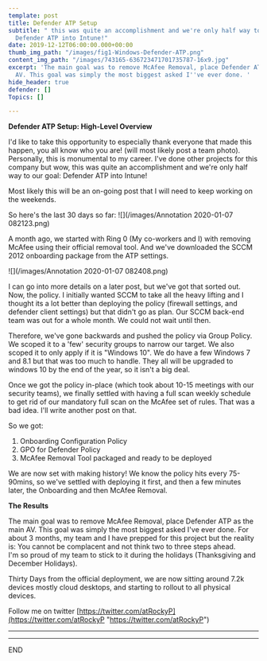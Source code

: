 ```yaml
---
template: post
title: Defender ATP Setup
subtitle: " this was quite an accomplishment and we're only half way to our goal:
  Defender ATP into Intune!"
date: 2019-12-12T06:00:00.000+00:00
thumb_img_path: "/images/fig1-Windows-Defender-ATP.png"
content_img_path: "/images/743165-636723471701735787-16x9.jpg"
excerpt: 'The main goal was to remove McAfee Removal, place Defender ATP as the main
  AV. This goal was simply the most biggest asked I''ve ever done. '
hide_header: true
defender: []
Topics: []

---
```

**Defender ATP Setup: High-Level Overview**

I'd like to take this opportunity to especially thank everyone that made this happen, you all know who you are! (will most likely post a team photo). Personally, this is monumental to my career. I've done other projects for this company but wow, this was quite an accomplishment and we're only half way to our goal: Defender ATP into Intune!

Most likely this will be an on-going post that I will need to keep working on the weekends.

So here's the last 30 days so far: ![](/images/Annotation 2020-01-07 082123.png)

A month ago, we started with Ring 0 (My co-workers and I) with removing McAfee using their official removal tool. And we've downloaded the SCCM 2012 onboarding package from the ATP settings. 

![](/images/Annotation 2020-01-07 082408.png)

I can go into more details on a later post, but we've got that sorted out. Now, the policy. I initially wanted SCCM to take all the heavy lifting and I thought its a lot better than deploying the policy (firewall settings, and defender client settings) but that didn't go as plan. Our SCCM back-end team was out for  a whole month. We could not wait until then. 

Therefore, we've gone backwards and pushed the policy via Group Policy. We scoped it to a 'few' security groups to narrow our target. We also scoped it to only apply if it is "Windows 10".  We do have a few Windows 7 and 8.1 but that was too much to handle. They all will be upgraded to windows 10 by the end of the year, so it isn't a big deal. 

Once we got the policy in-place (which took about 10-15 meetings with our security teams), we finally settled with having a full scan weekly schedule to get rid of our mandatory full scan on the McAfee set of rules. That was a bad idea. I'll write another post on that. 

So we got:

1. Onboarding Configuration Policy
2. GPO for Defender Policy
3. McAfee Removal Tool packaged and ready to be deployed

We are now set with making history! We know the policy hits every 75-90mins, so we've settled with deploying it first, and then a few minutes later, the Onboarding and then McAfee Removal. 

**The Results**

The main goal was to remove McAfee Removal, place Defender ATP as the main AV. This goal was simply the most biggest asked I've ever done. For about 3 months, my team and I have prepped for this project but the reality is: You cannot be complacent and not think two to three steps ahead.   
I'm so proud of my team to stick to it during the holidays (Thanksgiving and December Holidays). 

Thirty Days from the official deployment, we are now sitting around 7.2k devices mostly cloud desktops, and starting to rollout to all physical devices. 

Follow me on twitter [https://twitter.com/atRockyP](https://twitter.com/atRockyP "https://twitter.com/atRockyP") 

***

___

END